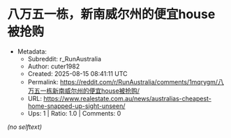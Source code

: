 # 八万五一栋，新南威尔州的便宜house被抢购

- Metadata:
  - Subreddit: r_RunAustralia
  - Author: cuter1982
  - Created: 2025-08-15 08:41:11 UTC
  - Permalink: https://reddit.com/r/RunAustralia/comments/1mqrygm/八万五一栋新南威尔州的便宜house被抢购/
  - URL: https://www.realestate.com.au/news/australias-cheapest-home-snapped-up-sight-unseen/
  - Ups: 1 | Ratio: 1.0 | Comments: 0

_(no selftext)_
